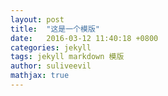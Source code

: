```yaml
---
layout: post
title:  "这是一个模版"
date:   2016-03-12 11:40:18 +0800
categories: jekyll
tags: jekyll markdown 模版
author: suliveevil
mathjax: true
---
```


